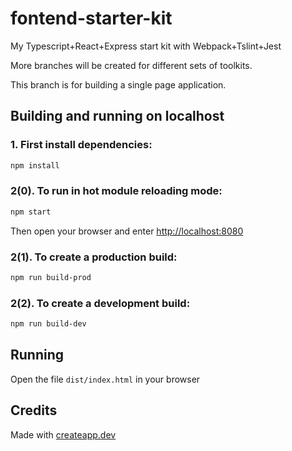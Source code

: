 # fontend-starter-kit
My Typescript+React+Express start kit with Webpack+Tslint+Jest

More branches will be created for different sets of toolkits.

This branch is for building a single page application.

## Building and running on localhost

### 1. First install dependencies:

```sh
npm install
```

### 2(0). To run in hot module reloading mode:

```sh
npm start
```
Then open your browser and enter <a href='http://localhost:8080'>http://localhost:8080</a>

### 2(1). To create a production build:

```sh
npm run build-prod
```

### 2(2). To create a development build:

```sh
npm run build-dev
```

## Running

Open the file `dist/index.html` in your browser

## Credits

Made with [createapp.dev](https://createapp.dev/)
